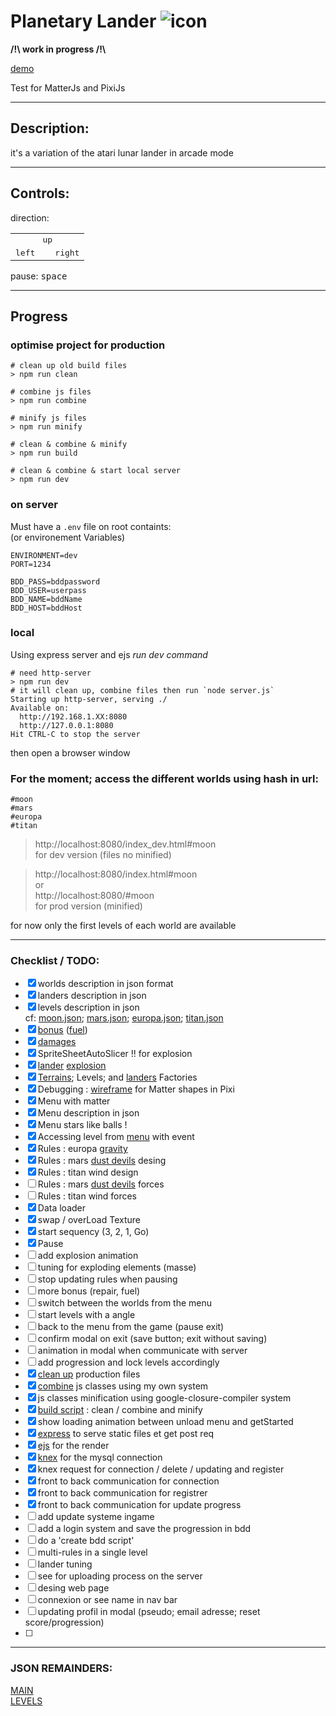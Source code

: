 # Planetary Lander ![icon](https://kwabounga.fr/planetarylander/favicon.png) 
**/!\ work in progress /!\\** 

[demo](https://kwabounga.fr/planetarylander/)  

Test for MatterJs and PixiJs  
____

## Description:
it's a variation of the atari lunar lander in arcade mode
____

## Controls:

direction:  
<table style="border:none">
  <tr>
    <td colspan="3" align="center">
      <kbd>up</kbd>  
    </td>
  </tr>
  <tr>
    <td> <kbd>left</kbd> </td>
    <td>  </td>
    <td> <kbd>right</kbd> </td>
  </tr>
</table>

pause: <kbd>space</kbd>
____

## Progress


### optimise project for production
``` shell
# clean up old build files
> npm run clean

# combine js files
> npm run combine

# minify js files
> npm run minify

# clean & combine & minify
> npm run build

# clean & combine & start local server
> npm run dev
```

### on server 

Must have a `.env` file on root containts:  
(or environement Variables)  
```env
ENVIRONMENT=dev
PORT=1234

BDD_PASS=bddpassword
BDD_USER=userpass
BDD_NAME=bddName
BDD_HOST=bddHost

 ```
### local
Using express server  and ejs
*run dev command*
  ```shell 
  # need http-server
  > npm run dev
  # it will clean up, combine files then run `node server.js`
  Starting up http-server, serving ./
  Available on:
    http://192.168.1.XX:8080
    http://127.0.0.1:8080
  Hit CTRL-C to stop the server
  ```
 then open a browser window

 ### For the moment; access the different worlds using hash in url:  
 `#moon`  
 `#mars`  
 `#europa`  
 `#titan`  

> http://localhost:8080/index_dev.html#moon  
for dev version (files no minified)  

> http://localhost:8080/index.html#moon  
> or  
> http://localhost:8080/#moon  
for prod version (minified)  


for now only the first levels of each world are available
____
### Checklist / TODO:
- [x] worlds description in json format
- [x] landers description in json
- [x] levels description in json  
 cf:  [moon.json](./data/moon.json); 
      [mars.json](./data/mars.json); 
      [europa.json](./data/europa.json); 
      [titan.json](./data/titan.json)
- [x] [bonus](./exports/game/levels/BonusSprite.js) ([fuel](./data/mars.json))
- [x] [damages](./exports/game/levels/Level.js#damageLander)
- [x] SpriteSheetAutoSlicer !! for explosion
- [x] [lander](./exports/game/levels/Level.js#die) [explosion](./exports/game/landers/Landers.js#explosion)
- [x] [Terrains](./exports/game/levels/Terrains.js#TerrainsFactory); Levels; and [landers](./exports/game/landers/Landers.js#LandersFactory) Factories
- [x] Debugging : [wireframe](./exports/tools/tools.js#wireFrameFromVertex) for Matter shapes in Pixi
- [x] Menu with matter
- [x] Menu description in json
- [x] Menu stars like balls !
- [x] Accessing level from [menu](./exports/menu/Menu.js#launchLevel) with event 
- [x] Rules : europa [gravity](./exports/game/levels/Level.js#gravityRule)
- [x] Rules : mars [dust devils](./exports/game/levels/Level.js#dustDevils) desing 
- [x] Rules : titan wind design
- [ ] Rules : mars [dust devils](./exports/game/levels/Level.js#dustDevils) forces
- [ ] Rules : titan wind forces
- [x] Data loader 
- [x] swap / overLoad Texture
- [x] start sequency (3, 2, 1, Go)
- [x] Pause
- [ ] add explosion animation
- [ ] tuning for exploding elements (masse)
- [ ] stop updating rules when pausing
- [ ] more bonus (repair, fuel)
- [ ] switch between the worlds from the menu
- [ ] start levels with a angle
- [ ] back to the menu from the game (pause exit)
- [ ] confirm modal on exit (save button; exit without saving)
- [ ] animation in modal when communicate with server 
- [ ] add progression and lock levels accordingly
- [x] [clean up](./exports/scripts/clean.js) production files
- [x] [combine](./exports/scripts/combiner.js) js classes using my own system
- [x] js classes minification using google-closure-compiler system
- [x] [build script](./package.json) : clean / combine and minify 
- [x] show loading animation between unload menu and getStarted
- [x] [express](https://www.npmjs.com/package/express) to serve static files et get post req
- [x] [ejs](https://www.npmjs.com/package/ejs) for the render
- [x] [knex](https://knexjs.org/) for the mysql connection
- [x] knex request for connection / delete / updating and register
- [x] front to back communication for connection
- [x] front to back communication for registrer
- [x] front to back communication for update progress
- [ ] add update systeme ingame 
- [ ] add a login system and save the progression in bdd
- [ ] do a 'create bdd script'
- [ ] multi-rules in a single level
- [ ] lander tuning 
- [ ] see for uploading process on the server
- [ ] desing web page 
- [ ] connexion or see name in nav bar
- [ ] updating profil in modal (pseudo; email adresse; reset score/progression)
- [ ] 

----


### JSON REMAINDERS:

[MAIN](./doc/main.md)  
[LEVELS](./doc/levels.md)  
